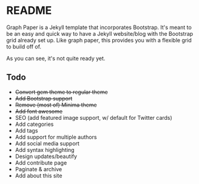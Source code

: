 # README

Graph Paper is a Jekyll template that incorporates Bootstrap. It's meant to be an easy and quick way to have a Jekyll website/blog with the Bootstrap grid already set up. Like graph paper, this provides you with a flexible grid to build off of.

As you can see, it's not quite ready yet.

## Todo

* ~~Convert gem theme to regular theme~~
* ~~Add Bootstrap support~~
* ~~Remove (most of) Minima theme~~
* ~~Add font awesome~~
* SEO (add featured image support, w/ default for Twitter cards)
* Add categories
* Add tags
* Add support for multiple authors
* Add social media support
* Add syntax highlighting
* Design updates/beautify
* Add contribute page
* Paginate & archive
* Add about this site

